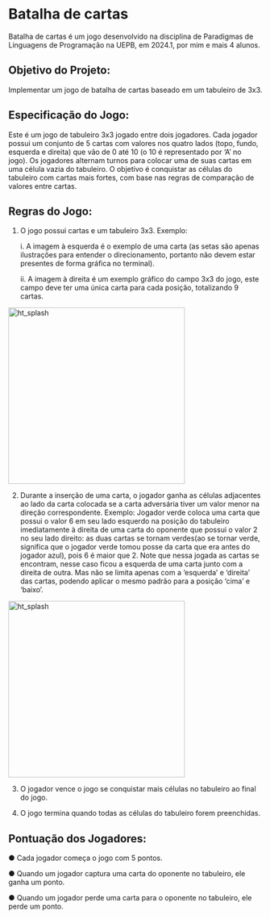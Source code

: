 # Batalha de cartas

Batalha de cartas é um jogo desenvolvido na disciplina de Paradigmas de Linguagens de Programação na UEPB, em 2024.1, por mim e mais 4 alunos.

## Objetivo do Projeto:
Implementar um jogo de batalha de cartas baseado em um tabuleiro de 3x3.
## Especificação do Jogo:
Este é um jogo de tabuleiro 3x3 jogado entre dois jogadores. Cada jogador possui um
conjunto de 5 cartas com valores nos quatro lados (topo, fundo, esquerda e direita) que vão
de 0 até 10 (o 10 é representado por ‘A’ no jogo). Os jogadores alternam turnos para colocar
uma de suas cartas em uma célula vazia do tabuleiro. O objetivo é conquistar as células do
tabuleiro com cartas mais fortes, com base nas regras de comparação de valores entre
cartas.
## Regras do Jogo:
1. O jogo possui cartas e um tabuleiro 3x3. Exemplo:

      i. A imagem à esquerda é o exemplo de uma carta (as setas são
      apenas ilustrações para entender o direcionamento, portanto não
      devem estar presentes de forma gráfica no terminal).
  
      ii. A imagem à direita é um exemplo gráfico do campo 3x3 do jogo, este
      campo deve ter uma única carta para cada posição, totalizando 9
      cartas.

<img src="https://github.com/HugoJordan7/batalha-de-cartas/assets/116570979/66503153-78ee-46d6-9547-3d100cdd6314" width="350" alt="ht_splash"> 


2. Durante a inserção de uma carta, o jogador ganha as células adjacentes ao lado da
carta colocada se a carta adversária tiver um valor menor na direção
correspondente. Exemplo: Jogador verde coloca uma carta que possui o valor 6 em seu
lado esquerdo na posição do tabuleiro imediatamente à direita de uma
carta do oponente que possui o valor 2 no seu lado direito: as duas cartas
se tornam verdes(ao se tornar verde, significa que o jogador verde tomou
posse da carta que era antes do jogador azul), pois 6 é maior que 2.
Note que nessa jogada as cartas se encontram, nesse caso ficou a
esquerda de uma carta junto com a direita de outra. Mas não se limita
apenas com a ‘esquerda’ e ‘direita’ das cartas, podendo aplicar o
mesmo padrão para a posição ‘cima’ e ‘baixo’.

<img src="https://github.com/HugoJordan7/batalha-de-cartas/assets/116570979/dddf889d-d76b-46a0-a341-bef234dd15f7" width="350" alt="ht_splash"> 


3. O jogador vence o jogo se conquistar mais células no tabuleiro ao final do jogo.

4. O jogo termina quando todas as células do tabuleiro forem preenchidas.

## Pontuação dos Jogadores:

● Cada jogador começa o jogo com 5 pontos.

● Quando um jogador captura uma carta do oponente no tabuleiro, ele ganha um
ponto.

● Quando um jogador perde uma carta para o oponente no tabuleiro, ele perde um
ponto.
